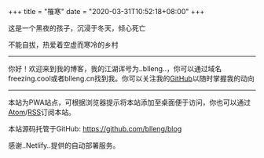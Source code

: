 +++
title = "罹寒"
date = "2020-03-31T10:52:18+08:00"
+++

这是一个黑夜的孩子，沉浸于冬天，倾心死亡<br>

不能自拔，热爱着空虚而寒冷的乡村

---

你好！欢迎来到我的博客，我的江湖诨号为..blleng..，你可以通过域名freezing.cool或者blleng.cn找到我。你可以关注我的[GitHub](https://github.com/blleng)以随时掌握我的动向

---

本站为PWA站点，可根据浏览器提示将本站添加至桌面便于访问，你也可以通过[Atom](https://freezing.cool/atom.xml)/[RSS](https://freezing.cool/rss.xml)订阅本站。

本站源码托管于GitHub: https://github.com/blleng/blog

感谢..Netlify..提供的自动部署服务。
